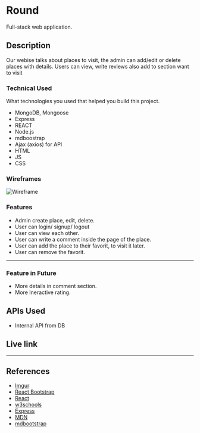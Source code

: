 # Round

Full-stack web application.


## Description

Our webise talks about places to visit, the admin can add/edit or delete places with details. Users can view, write reviews also add to section want to visit

### Technical Used
What technologies you used that helped you build this project. 

- MongoDB, Mongoose
- Express
- REACT
- Node.js
- mdboostrap
- Ajax (axios) for API
- HTML
- JS
- CSS


### Wireframes



![Wireframe](https://media.git.generalassemb.ly/user/32762/files/8e654a00-6b5f-11eb-8aa0-62a384748b2e)



### Features

- Admin create place, edit, delete.
- User can login/ signup/ logout
- User can view each other.
- User can write a comment inside the page of the place.
- User can add the place to their favorit, to visit it later.
- User can remove the favorit.



---

### Feature in Future

- More details in comment section.
- More Ineractive rating.

## APIs Used

- Internal API from DB

## Live link

---

## References

- [Imgur](https://imgur.com/signin?redirect=https%3A%2F%2Fapi.imgur.com%2Foauth2%2Faddclient)
- [React Bootstrap](https://react-bootstrap.github.io/)
- [React](https://reactjs.org/)
- [w3schools](https://www.w3schools.com/)
- [Express](https://www.npmjs.com/package/express)
- [MDN](https://developer.mozilla.org/en-US/)
- [mdbootstrap](https://mdbootstrap.com/docs/react/forms/basic/)

